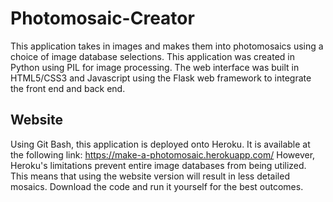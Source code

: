 # Photomosaic-Creator
This application takes in images and makes them into photomosaics using a choice of image database selections. 
This application was created in Python using PIL for image processing. 
The web interface was built in HTML5/CSS3 and Javascript using the Flask web framework to integrate the front end and back end.

## Website

Using Git Bash, this application is deployed onto Heroku.
It is available at the following link: https://make-a-photomosaic.herokuapp.com/
However, Heroku's limitations prevent entire image databases from being utilized. This means that using the website version will result in less detailed mosaics.
Download the code and run it yourself for the best outcomes. 
 
